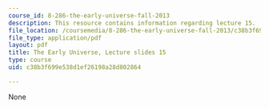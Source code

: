 ```yaml
---
course_id: 8-286-the-early-universe-fall-2013
description: This resource contains information regarding lecture 15.
file_location: /coursemedia/8-286-the-early-universe-fall-2013/c38b3f699e538d1ef26198a28d802864_MIT8_286F13_lec15.pdf
file_type: application/pdf
layout: pdf
title: The Early Universe, Lecture slides 15
type: course
uid: c38b3f699e538d1ef26198a28d802864

---
```

None